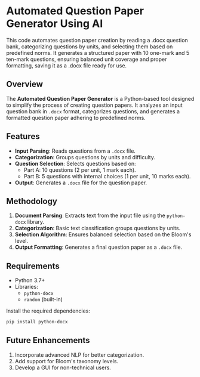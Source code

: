 # Automated Question Paper Generator Using AI
This code automates question paper creation by reading a .docx question bank, categorizing questions by units, and selecting them based on predefined norms. It generates a structured paper with 10 one-mark and 5 ten-mark questions, ensuring balanced unit coverage and proper formatting, saving it as a .docx file ready for use.



## Overview
The **Automated Question Paper Generator** is a Python-based tool designed to simplify the process of creating question papers. It analyzes an input question bank in `.docx` format, categorizes questions, and generates a formatted question paper adhering to predefined norms.

## Features
- **Input Parsing**: Reads questions from a `.docx` file.
- **Categorization**: Groups questions by units and difficulty.
- **Question Selection**: Selects questions based on:
  - Part A: 10 questions (2 per unit, 1 mark each).
  - Part B: 5 questions with internal choices (1 per unit, 10 marks each).
- **Output**: Generates a `.docx` file for the question paper.

## Methodology
1. **Document Parsing**: Extracts text from the input file using the `python-docx` library.
2. **Categorization**: Basic text classification groups questions by units.
3. **Selection Algorithm**: Ensures balanced selection based on the Bloom's  level.
4. **Output Formatting**: Generates a final question paper as a `.docx` file.

## Requirements
- Python 3.7+
- Libraries:
  - `python-docx`
  - `random` (built-in)

Install the required dependencies:
```bash
pip install python-docx
```
## Future Enhancements
1. Incorporate advanced NLP for better categorization.
2. Add support for Bloom's taxonomy levels.
3. Develop a GUI for non-technical users.
